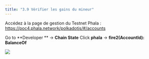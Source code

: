 ```yaml
---
title: "3.9 Vérifier les gains du mineur"
---
```


Accédez à la page de gestion du Testnet Phala : [https://poc4.phala.network/polkadotjs/#/accounts ](https://poc4.phala.network/polkadotjs/#/accounts )

Go to **Developer ** → **Chain State**
Click **phala** → **fire2(Accountld): BalanceOf**

![](/images/docs/poc4-fr/fire2.png)

